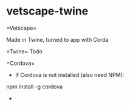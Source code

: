# vetscape-twine

=Vetscape=

Made in Twine, turned to app with Corda

=Twine=
Todo

=Cordova=

* If Cordova is not installed (also need NPM): 

npm install -g cordova

* 